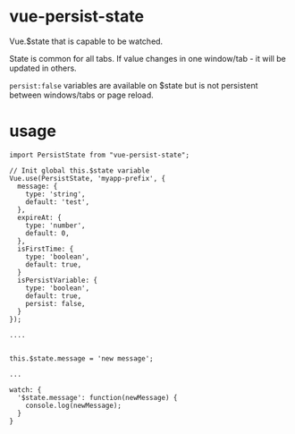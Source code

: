 # vue-persist-state
Vue.$state that is capable to be watched.

State is common for all tabs.
If value changes in one window/tab - it will be updated in others.

`persist:false` variables are available on $state but is not persistent between windows/tabs or page reload.

# usage

```
import PersistState from "vue-persist-state";

// Init global this.$state variable
Vue.use(PersistState, 'myapp-prefix', {
  message: {
    type: 'string',
    default: 'test',
  },
  expireAt: {
    type: 'number',
    default: 0,
  },
  isFirstTime: {
    type: 'boolean',
    default: true,
  }
  isPersistVariable: {
    type: 'boolean',
    default: true,
    persist: false,
  }
});

....


this.$state.message = 'new message';

...

watch: {
  '$state.message': function(newMessage) {
    console.log(newMessage);
  }
}
```
